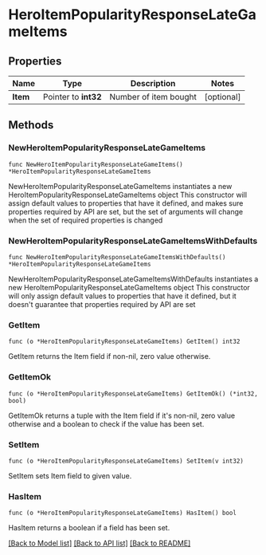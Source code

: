 # HeroItemPopularityResponseLateGameItems

## Properties

Name | Type | Description | Notes
------------ | ------------- | ------------- | -------------
**Item** | Pointer to **int32** | Number of item bought | [optional] 

## Methods

### NewHeroItemPopularityResponseLateGameItems

`func NewHeroItemPopularityResponseLateGameItems() *HeroItemPopularityResponseLateGameItems`

NewHeroItemPopularityResponseLateGameItems instantiates a new HeroItemPopularityResponseLateGameItems object
This constructor will assign default values to properties that have it defined,
and makes sure properties required by API are set, but the set of arguments
will change when the set of required properties is changed

### NewHeroItemPopularityResponseLateGameItemsWithDefaults

`func NewHeroItemPopularityResponseLateGameItemsWithDefaults() *HeroItemPopularityResponseLateGameItems`

NewHeroItemPopularityResponseLateGameItemsWithDefaults instantiates a new HeroItemPopularityResponseLateGameItems object
This constructor will only assign default values to properties that have it defined,
but it doesn't guarantee that properties required by API are set

### GetItem

`func (o *HeroItemPopularityResponseLateGameItems) GetItem() int32`

GetItem returns the Item field if non-nil, zero value otherwise.

### GetItemOk

`func (o *HeroItemPopularityResponseLateGameItems) GetItemOk() (*int32, bool)`

GetItemOk returns a tuple with the Item field if it's non-nil, zero value otherwise
and a boolean to check if the value has been set.

### SetItem

`func (o *HeroItemPopularityResponseLateGameItems) SetItem(v int32)`

SetItem sets Item field to given value.

### HasItem

`func (o *HeroItemPopularityResponseLateGameItems) HasItem() bool`

HasItem returns a boolean if a field has been set.


[[Back to Model list]](../README.md#documentation-for-models) [[Back to API list]](../README.md#documentation-for-api-endpoints) [[Back to README]](../README.md)


